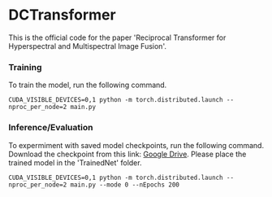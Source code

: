 # DCTransformer

This is the official code for the paper 'Reciprocal Transformer for Hyperspectral and Multispectral Image Fusion'.  



### Training


To train the model, run the following command.

```
CUDA_VISIBLE_DEVICES=0,1 python -m torch.distributed.launch --nproc_per_node=2 main.py
```

### Inference/Evaluation
To expermiment with saved model checkpoints, run the following command. Download the checkpoint from this link: [Google Drive](https://drive.google.com/drive/folders/1gd1GemO4TtLf0nSUsJI32k70cUH9JbL6?usp=drive_link). Please place the trained model in the 'TrainedNet' folder.

```
CUDA_VISIBLE_DEVICES=0,1 python -m torch.distributed.launch --nproc_per_node=2 main.py --mode 0 --nEpochs 200
```
